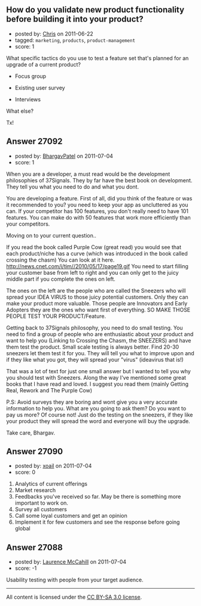 ## How do you validate new product functionality before building it into your product?

- posted by: [Chris](https://stackexchange.com/users/-1/412-chris) on 2011-06-22
- tagged: `marketing`, `products`, `product-management`
- score: 1

What specific tactics do you use to test a feature set that's planned for an upgrade of a current product?

- Focus group

- Existing user survey

- Interviews

What else?

Tx!


## Answer 27092

- posted by: [BhargavPatel](https://stackexchange.com/users/-1/3998-bhargavpatel) on 2011-07-04
- score: 1

When you are a developer, a must read would be the development philosophies of 37Signals. They by far have the best book on development. They tell you what you need to do and what you dont. 

You are developing a feature. First of all, did you think of the feature or was it recommended to you? you need to keep your app as uncluttered as you can. If your competitor has 100 features, you don't really need to have 101 features. You can make do with 50 features that work more efficiently than your competitors. 

Moving on to your current question..

If you read the book called Purple Cow (great read) you would see that each product/niche has a curve (which was introduced in the book called crossing the chasm) You can look at it here. http://news.cnet.com/i/tim//2010/05/17/page19.gif
You need to start filling your customer base from left to right and you can only get to the juicy middle part if you complete the ones on left.


The ones on the left are the people who are called the Sneezers who will spread your IDEA VIRUS to those juicy potential customers. Only they can make your product more valuable. Those people are Innovators and Early Adopters they are the ones who want first of everything. SO MAKE THOSE PEOPLE TEST YOUR PRODUCT/Feature.

Getting back to 37Signals philosophy, you need to do small testing. You need to find a group of people who are enthusiastic about your product and want to help you (Linking to Crossing the Chasm, the SNEEZERS) and have them test the product. Small scale testing is always better. Find 20-30 sneezers let them test it for you. They will tell you what to improve upon and if they like what you got, they will spread your "virus" (ideavirus that is!)

That was a lot of text for just one small answer but I wanted to tell you why you should test with Sneezers. Along the way I've mentioned some great books that I have read and loved. I suggest you read them (mainly Getting Real, Rework and The Purple Cow)

P.S: Avoid surveys they are boring and wont give you a very accurate information to help you. What are you going to ask them? Do you want to pay us more? Of course not! Just do the testing on the sneezers, if they like your product they will spread the word and everyone will buy the upgrade.

Take care,
Bhargav.


## Answer 27090

- posted by: [xoail](https://stackexchange.com/users/-1/10811-xoail) on 2011-07-04
- score: 0

 1. Analytics of current offerings
 2. Market research
 3. Feedbacks you've received so far. May be there is something more important to work on.
 4. Survey all customers
 5. Call some loyal customers and get an opinion
 6. Implement it for few customers and see the response before going global


## Answer 27088

- posted by: [Laurence McCahill](https://stackexchange.com/users/-1/11675-laurence-mccahill) on 2011-07-04
- score: -1

Usability testing with people from your target audience.



---

All content is licensed under the [CC BY-SA 3.0 license](https://creativecommons.org/licenses/by-sa/3.0/).
